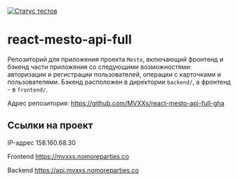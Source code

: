 [![Статус тестов](../../actions/workflows/tests.yml/badge.svg)](../../actions/workflows/tests.yml)

# react-mesto-api-full
Репозиторий для приложения проекта `Mesto`, включающий фронтенд и бэкенд части приложения со следующими возможностями: авторизации и регистрации пользователей, операции с карточками и пользователями. Бэкенд расположен в директории `backend/`, а фронтенд - в `frontend/`. 

Адрес репозитория: https://github.com/MVXXs/react-mesto-api-full-gha

## Ссылки на проект

IP-адрес 158.160.68.30

Frontend https://mvxxs.nomoreparties.co

Backend https://api.mvxxs.nomoreparties.co